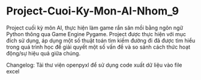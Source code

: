 # Project-Cuoi-Ky-Mon-AI-Nhom_9
Project cuối kỳ môn AI, thực hiện làm game rắn săn mồi bằng ngôn ngữ Python thông qua Game Engine Pygame. Project được thực hiện với mục đích sử dụng, áp dụng một số thuật toán tìm kiếm đường đi đã được tìm hiểu trong quá trình học  để  giải quyết một số vấn đề và so sánh cách thức hoạt động/sự hiệu quả giữa chúng.

Changelog:
Tải thư viện openpyxl để sử dụng code xuất dữ liệu vào file excel

